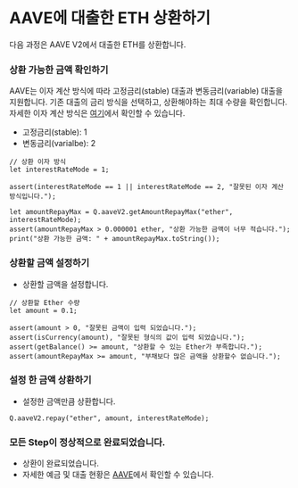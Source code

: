 ```meta-Currency
```

# AAVE에 대출한 ETH 상환하기

다음 과정은 AAVE V2에서 대출한 ETH를 상환합니다.

### 상환 가능한 금액 확인하기

AAVE는 이자 계산 방식에 따라 고정금리(stable) 대출과 변동금리(variable) 대출을 지원합니다.
기존 대출의 금리 방식을 선택하고, 상환해야하는 최대 수량을 확인합니다.
자세한 이자 계산 방식은 [여기](https://docs.aave.com/faq/borrowing#what-is-the-difference-between-stable-and-variable-rate)에서 확인할 수 있습니다.
- 고정금리(stable): 1
- 변동금리(varialbe): 2

```input-Dynamic
// 상환 이자 방식
let interestRateMode = 1;
```

```input-Verify
assert(interestRateMode == 1 || interestRateMode == 2, "잘못된 이자 계산 방식입니다.");
```

```output-Dynamic
let amountRepayMax = Q.aaveV2.getAmountRepayMax("ether", interestRateMode);
assert(amountRepayMax > 0.000001 ether, "상환 가능한 금액이 너무 적습니다.");
print("상환 가능한 금액: " + amountRepayMax.toString());
```

### 상환할 금액 설정하기

- 상환할 금액을 설정합니다.

```input ETH
// 상환할 Ether 수량
let amount = 0.1;
```

```input-Verify
assert(amount > 0, "잘못된 금액이 입력 되었습니다.");
assert(isCurrency(amount), "잘못된 형식의 값이 입력 되었습니다.");
assert(getBalance() >= amount, "상환할 수 있는 Ether가 부족합니다.");
assert(amountRepayMax >= amount, "부채보다 많은 금액을 상환할수 없습니다.");
```

### 설정 한 금액 상환하기

- 설정한 금액만큼 상환합니다.

```taster
Q.aaveV2.repay("ether", amount, interestRateMode);
```

### 모든 Step이 정상적으로 완료되었습니다.

- 상환이 완료되었습니다.
- 자세한 예금 및 대출 현황은 [AAVE](https://app.aave.com/#/dashboard)에서 확인할 수 있습니다.
